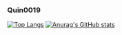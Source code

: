 ### Quin0019

<!--
**Quin0019/Quin0019** is a ✨ _special_ ✨ repository because its `README.md` (this file) appears on your GitHub profile.

Here are some ideas to get you started:

- 🔭 I’m currently working on ...
- 🌱 I’m currently learning ...
- 👯 I’m looking to collaborate on ...
- 🤔 I’m looking for help with ...
- 💬 Ask me about ...
- 📫 How to reach me: ...
- 😄 Pronouns: ...
- ⚡ Fun fact: ...
-->
[![Top Langs](https://github-readme-stats.vercel.app/api/top-langs/?username=Quin0019)](https://github.com/anuraghazra/github-readme-stats)
[![Anurag's GitHub stats](https://github-readme-stats.vercel.app/api?username=Quin0019)](https://github.com/anuraghazra/github-readme-stats)
